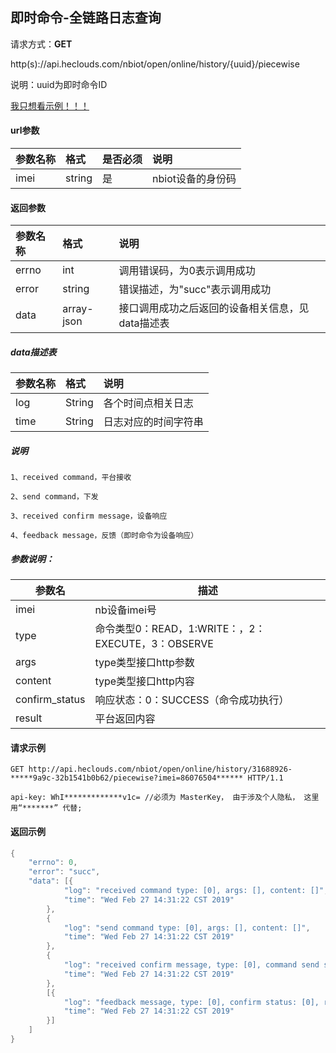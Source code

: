 ﻿即时命令-全链路日志查询
---

请求方式：**GET**

http(s)://api.heclouds.com/nbiot/open/online/history/{uuid}/piecewise

说明：uuid为即时命令ID

[我只想看示例！！！](#1)

#### url参数
| 参数名称 | 格式   | 是否必须 | 说明              |
| :------- | :----- | :------- | :---------------- |
| imei     | string | 是       | nbiot设备的身份码 |

#### 返回参数
| 参数名称 | 格式       | 说明                                             |
| :------- | :--------- | :----------------------------------------------- |
| errno    | int        | 调用错误码，为0表示调用成功                      |
| error    | string     | 错误描述，为"succ"表示调用成功                   |
| data     | array-json | 接口调用成功之后返回的设备相关信息，见data描述表 |

##### data描述表
| 参数名称 | 格式   | 说明                 |
| :------- | :----- | :------------------- |
| log      | String | 各个时间点相关日志   |
| time     | String | 日志对应的时间字符串 |

##### 说明
```text
1、received command，平台接收

2、send command，下发

3、received confirm message，设备响应

4、feedback message，反馈（即时命令为设备响应）
```
##### 参数说明：

| **参数名**     | **描述**                                           |
| -------------- | -------------------------------------------------- |
| imei           | nb设备imei号                                       |
| type           | 命令类型0：READ，1:WRITE：，2：EXECUTE，3：OBSERVE |
| args           | type类型接口http参数                               |
| content        | type类型接口http内容                               |
| confirm_status | 响应状态：0：SUCCESS（命令成功执行）               |
| result         | 平台返回内容                                       |

<h4 id="1">请求示例</h2>

```text
GET http://api.heclouds.com/nbiot/open/online/history/31688926-*****9a9c-32b1541b0b62/piecewise?imei=86076504****** HTTP/1.1

api-key: WhI*************v1c= //必须为 MasterKey， 由于涉及个人隐私， 这里用“*******” 代替;
```
#### 返回示例
```java
{
	"errno": 0,
	"error": "succ",
	"data": [{
			"log": "received command type: [0], args: [], content: []",
			"time": "Wed Feb 27 14:31:22 CST 2019"
		},
		{
			"log": "send command type: [0], args: [], content: []",
			"time": "Wed Feb 27 14:31:22 CST 2019"
		},
		{
			"log": "received confirm message, type: [0], command send status: [1], confirm status: [0]",
			"time": "Wed Feb 27 14:31:22 CST 2019"
		},
		[{
			"log": "feedback message, type: [0], confirm status: [0], result: []",
			"time": "Wed Feb 27 14:31:22 CST 2019"
		}]
	]
}
```